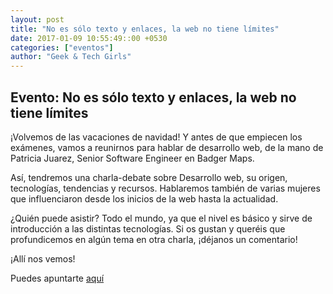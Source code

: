 ```yaml
---
layout: post
title: "No es sólo texto y enlaces, la web no tiene límites"
date: 2017-01-09 10:55:49::00 +0530
categories: ["eventos"]
author: "Geek & Tech Girls"
---
```


## Evento: No es sólo texto y enlaces, la web no tiene límites

<p>¡Volvemos de las vacaciones de navidad! Y antes de que empiecen los exámenes, vamos a reunirnos para hablar de desarrollo web, de la mano de Patricia Juarez, Senior Software Engineer en Badger Maps.</p> <p>Así, tendremos una charla-debate sobre Desarrollo web, su origen, tecnologías, tendencias y recursos. Hablaremos también de varias mujeres que influenciaron desde los inicios de la web hasta la actualidad.</p> <p>¿Quién puede asistir? Todo el mundo, ya que el nivel es básico y sirve de introducción a las distintas tecnologías. Si os gustan y queréis que profundicemos en algún tema en otra charla, ¡déjanos un comentario!</p> <p>¡Allí nos vemos!</p> 

Puedes apuntarte [aquí](https://www.meetup.com/es-ES/Granada-Geek/events/236787520/)